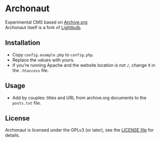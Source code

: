 # Archonaut

Experimental CMS based on [Archive.org](http://archive.org/)  
Archonaut itself is a fork of [Lightbulb](https://github.com/lisezmoi/lightbulb).

## Installation

- Copy `config.example.php` to `config.php`.
- Replace the values with yours.
- If you’re running Apache and the website location is not `/`, change it in the `.htaccess` file.

## Usage

- Add by couples: titles and URL from archive.org documents to the `posts.txt` file.

## License

Archonaut is licensed under the GPLv3 (or later), see the [LICENSE file](https://github.com/lisezmoi/lightbulb/blob/master/LICENSE) for details.
